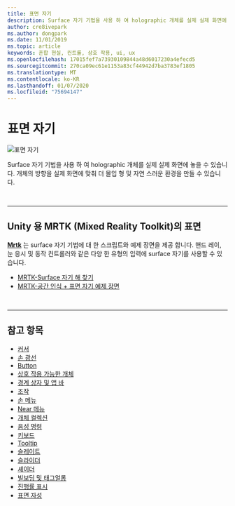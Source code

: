 ```yaml
---
title: 표면 자기
description: Surface 자기 기법을 사용 하 여 holographic 개체를 실제 실제 화면에 놓을 수 있습니다.
author: cre8ivepark
ms.author: dongpark
ms.date: 11/01/2019
ms.topic: article
keywords: 혼합 현실, 컨트롤, 상호 작용, ui, ux
ms.openlocfilehash: 17015fef7a73930109844a48d6017230a4efecd5
ms.sourcegitcommit: 270ca09ec61e1153a83cf44942d7ba3783ef1805
ms.translationtype: MT
ms.contentlocale: ko-KR
ms.lasthandoff: 01/07/2020
ms.locfileid: "75694147"
---
```

# <a name="surface-magnetism"></a>표면 자기

![표면 자기](images/UX/MRTK_SurfaceMagnetism.gif)

Surface 자기 기법을 사용 하 여 holographic 개체를 실제 실제 화면에 놓을 수 있습니다. 개체의 방향을 실제 화면에 맞춰 더 몰입 형 및 자연 스러운 환경을 만들 수 있습니다.

<br>

---

## <a name="surface-magnetism-in-mrtk-mixed-reality-toolkit-for-unity"></a>Unity 용 MRTK (Mixed Reality Toolkit)의 표면
**[Mrtk](https://github.com/Microsoft/MixedRealityToolkit-Unity)** 는 surface 자기 기법에 대 한 스크립트와 예제 장면을 제공 합니다. 핸드 레이, 눈 응시 및 동작 컨트롤러와 같은 다양 한 유형의 입력에 surface 자기를 사용할 수 있습니다.

* [MRTK-Surface 자기 해 찾기](https://microsoft.github.io/MixedRealityToolkit-Unity/Documentation/README_Solver.html#surfacemagnetism)
* [MRTK-공간 인식 + 표면 자기 예제 장면](https://github.com/microsoft/MixedRealityToolkit-Unity/blob/mrtk_development/Assets/MixedRealityToolkit.Examples/Demos/Solvers/Scenes/SurfaceMagnetismSpatialAwarenessExample.unity)


<br>

---

## <a name="see-also"></a>참고 항목

* [커서](cursors.md)
* [손 광선](point-and-commit.md)
* [Button](button.md)
* [상호 작용 가능한 개체](interactable-object.md)
* [경계 상자 및 앱 바](app-bar-and-bounding-box.md)
* [조작](direct-manipulation.md)
* [손 메뉴](hand-menu.md)
* [Near 메뉴](near-menu.md)
* [개체 컬렉션](object-collection.md)
* [음성 명령](voice-input.md)
* [키보드](keyboard.md)
* [Tooltip](tooltip.md)
* [슬레이트](slate.md)
* [슬라이더](slider.md)
* [셰이더](shader.md)
* [빌보딩 및 태그얼롱](billboarding-and-tag-along.md)
* [진행률 표시](progress.md)
* [표면 자성](surface-magnetism.md)
